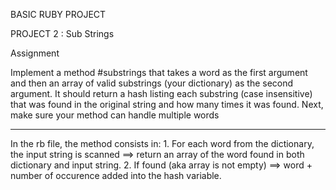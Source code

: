 BASIC RUBY PROJECT

PROJECT 2 : Sub Strings

Assignment

Implement a method #substrings that takes a word as the first argument and then an array of valid substrings (your dictionary) as the second argument. It should return a hash listing each substring (case insensitive) that was found in the original string and how many times it was found.
Next, make sure your method can handle multiple words

----
In the rb file, the method consists in:
    1. For each word from the dictionary, the input string is scanned ==> return an array of the word found in both dictionary and input string.
    2. If found (aka array is not empty) ==> word + number of occurence added into the hash variable.